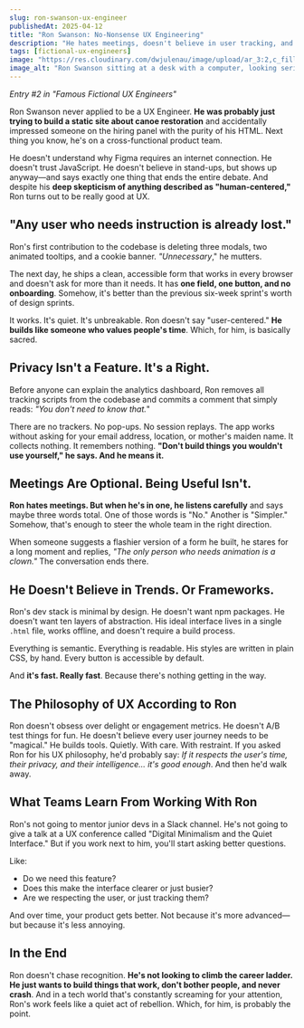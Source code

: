 ```yaml
---
slug: ron-swanson-ux-engineer
publishedAt: 2025-04-12
title: "Ron Swanson: No-Nonsense UX Engineering"
description: "He hates meetings, doesn't believe in user tracking, and would rather delete features than over-design them. And yet, he might be the most quietly effective UX Engineer on your team. A tribute to simplicity, privacy, and building only what truly matters."
tags: [fictional-ux-engineers]
image: "https://res.cloudinary.com/dwjulenau/image/upload/ar_3:2,c_fill,dpr_auto,f_auto,fl_progressive,q_auto/v1745851667/josh-portfolio/assets_task_01jsydsemre5p8ny253ck44386_1745851626_img_0.webp"
image_alt: "Ron Swanson sitting at a desk with a computer, looking serious about UX."
---
```

<em>Entry #2 in "Famous Fictional UX Engineers"</em>

Ron Swanson never applied to be a UX Engineer. <strong>He was probably just trying to build a static site about canoe restoration</strong> and accidentally impressed someone on the hiring panel with the purity of his HTML. Next thing you know, he's on a cross-functional product team.

He doesn't understand why Figma requires an internet connection. He doesn't trust JavaScript. He doesn't believe in stand-ups, but shows up anyway&mdash;and says exactly one thing that ends the entire debate. And despite his <strong>deep skepticism of anything described as "human-centered,"</strong> Ron turns out to be really good at UX.

## "Any user who needs instruction is already lost."
Ron's first contribution to the codebase is deleting three modals, two animated tooltips, and a cookie banner. <em>"Unnecessary</em>," he mutters.

The next day, he ships a clean, accessible form that works in every browser and doesn't ask for more than it needs. It has <strong>one field, one button, and no onboarding</strong>. Somehow, it's better than the previous six-week sprint's worth of design sprints.

It works. It's quiet. It's unbreakable. Ron doesn't say "user-centered." <strong>He builds like someone who values people's time</strong>. Which, for him, is basically sacred.

## Privacy Isn't a Feature. It's a Right.
Before anyone can explain the analytics dashboard, Ron removes all tracking scripts from the codebase and commits a comment that simply reads: <em>"You don't need to know that.</em>"

There are no trackers. No pop-ups. No session replays. The app works without asking for your email address, location, or mother's maiden name. It collects nothing. It remembers nothing. <strong>"Don't build things you wouldn't use yourself," he says. And he means it.</strong>

## Meetings Are Optional. Being Useful Isn't.
<strong>Ron hates meetings. But when he's in one, he listens carefully</strong> and says maybe three words total. One of those words is "No." Another is "Simpler." Somehow, that's enough to steer the whole team in the right direction.

When someone suggests a flashier version of a form he built, he stares for a long moment and replies, <em>"The only person who needs animation is a clown."</em> The conversation ends there.

## He Doesn't Believe in Trends. Or Frameworks.
Ron's dev stack is minimal by design. He doesn't want npm packages. He doesn't want ten layers of abstraction. His ideal interface lives in a single `.html` file, works offline, and doesn't require a build process.

Everything is semantic. Everything is readable. His styles are written in plain CSS, by hand. Every button is accessible by default.

And <strong>it's fast. Really fast</strong>. Because there's nothing getting in the way.

## The Philosophy of UX According to Ron
Ron doesn't obsess over delight or engagement metrics. He doesn't A/B test things for fun. He doesn't believe every user journey needs to be "magical." He builds tools. Quietly. With care. With restraint. If you asked Ron for his UX philosophy, he'd probably say: <em>If it respects the user's time, their privacy, and their intelligence… it's good enough</em>. And then he'd walk away.



## What Teams Learn From Working With Ron
Ron's not going to mentor junior devs in a Slack channel. He's not going to give a talk at a UX conference called "Digital Minimalism and the Quiet Interface." But if you work next to him, you'll start asking better questions.

Like:

- Do we need this feature?
- Does this make the interface clearer or just busier?
- Are we respecting the user, or just tracking them?

And over time, your product gets better. Not because it's more advanced&mdash;but because it's less annoying.

## In the End
Ron doesn't chase recognition. <strong>He's not looking to climb the career ladder. He just wants to build things that work, don't bother people, and never crash</strong>. And in a tech world that's constantly screaming for your attention, Ron's work feels like a quiet act of rebellion. Which, for him, is probably the point.
